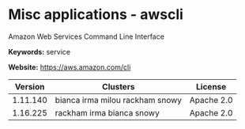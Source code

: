 # Misc applications - awscli

Amazon Web Services Command Line Interface

**Keywords:** service

**Website:** <https://aws.amazon.com/cli>

| Version | Clusters | License |
| ------- | -------- | ------- |
| 1.11.140 | bianca irma milou rackham snowy | Apache 2.0 |
| 1.16.225 | rackham irma bianca snowy | Apache 2.0 |
